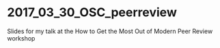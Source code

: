 # 2017_03_30_OSC_peerreview
Slides for my talk at the How to Get the Most Out of Modern Peer Review workshop 
